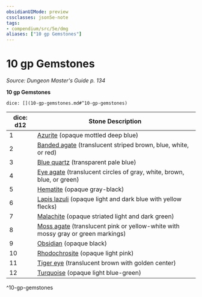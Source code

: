 ```yaml
---
obsidianUIMode: preview
cssclasses: json5e-note
tags:
- compendium/src/5e/dmg
aliases: ["10 gp Gemstones"]
---
```

# 10 gp Gemstones
*Source: Dungeon Master's Guide p. 134* 

**10 gp Gemstones**

`dice: [](10-gp-gemstones.md#^10-gp-gemstones)`

| dice: d12 | Stone Description |
|-----------|-------------------|
| 1 | [Azurite](/3-Mechanics/CLI/items/azurite.md) (opaque mottled deep blue) |
| 2 | [Banded agate](/3-Mechanics/CLI/items/banded-agate.md) (translucent striped brown, blue, white, or red) |
| 3 | [Blue quartz](/3-Mechanics/CLI/items/blue-quartz.md) (transparent pale blue) |
| 4 | [Eye agate](/3-Mechanics/CLI/items/eye-agate.md) (translucent circles of gray, white, brown, blue, or green) |
| 5 | [Hematite](/3-Mechanics/CLI/items/hematite.md) (opaque gray-black) |
| 6 | [Lapis lazuli](/3-Mechanics/CLI/items/lapis-lazuli.md) (opaque light and dark blue with yellow flecks) |
| 7 | [Malachite](/3-Mechanics/CLI/items/malachite.md) (opaque striated light and dark green) |
| 8 | [Moss agate](/3-Mechanics/CLI/items/moss-agate.md) (translucent pink or yellow-white with mossy gray or green markings) |
| 9 | [Obsidian](/3-Mechanics/CLI/items/obsidian.md) (opaque black) |
| 10 | [Rhodochrosite](/3-Mechanics/CLI/items/rhodochrosite.md) (opaque light pink) |
| 11 | [Tiger eye](/3-Mechanics/CLI/items/tiger-eye.md) (translucent brown with golden center) |
| 12 | [Turquoise](/3-Mechanics/CLI/items/turquoise.md) (opaque light blue-green) |
^10-gp-gemstones